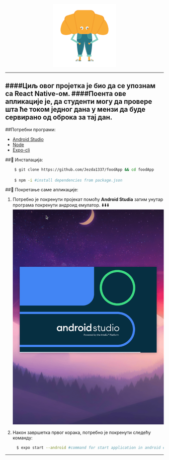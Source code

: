 
<div align="center"><img src="assets/logo.png"/></div>

---

####Циљ овог пројетка је био да се упознам са **React Native**-ом.
####Поента ове апликације је, да студенти могу да провере шта ће током једног дана у мензи да буде сервирано од оброка за тај дан.
---

##Потребни програми:
*   [Android Studio](https://developer.android.com/studio)
*   [Node](https://nodejs.org/en/)
*   [Expo-cli](https://docs.expo.io/get-started/installation/)

##:memo: Инсталација:
```bash
    $ git clone https://github.com/Jezda1337/foodApp && cd foodApp

    $ npm -i #install dependencies from package.json 
```


##:rocket: Покретање саме апликације:
1.  Потребно је покренути пројекат помоћу **Android Studia** затим унутар програма покренути андроид емулатор. :arrow_down::arrow_down::arrow_down:
![how to :D](assets/tuts/clip-one.gif)

2.  Након завршетка првог корака, потребно је покренути следећу команду: 
```bash
     $ expo start --android #command for start application in android emulator
```
---
